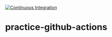 [![Continuous Integration](https://github.com/yu-fukunaga/practice-github-actions/actions/workflows/ci.yaml/badge.svg)](https://github.com/yu-fukunaga/practice-github-actions/actions/workflows/ci.yaml)

# practice-github-actions
